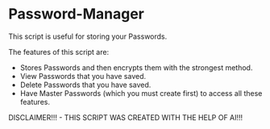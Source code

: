 # Password-Manager

This script is useful for storing your Passwords.

The features of this script are:

- Stores Passwords and then encrypts them with the strongest method.
- View Passwords that you have saved.
- Delete Passwords that you have saved.
- Have Master Passwords (which you must create first) to access all these features.

DISCLAIMER!!! - THIS SCRIPT WAS CREATED WITH THE HELP OF AI!!!
